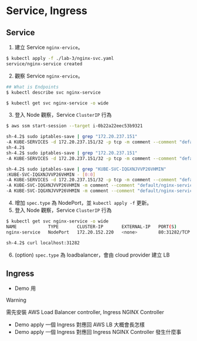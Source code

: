 # Service, Ingress

## Service

1. 建立 Service `nginx-ervice`。

```bash
$ kubectl apply -f ./lab-3/nginx-svc.yaml
service/nginx-service created
```

2. 觀察 Service `nginx-ervice`。

```bash
## What is Endpoints
$ kubectl describe svc nginx-service

$ kubectl get svc nginx-service -o wide
```

3. 登入 Node 觀察，Service `ClusterIP` 行為

```bash
$ aws ssm start-session --target i-0b22a22eec53b9321

sh-4.2$ sudo iptables-save | grep "172.20.237.151"
-A KUBE-SERVICES -d 172.20.237.151/32 -p tcp -m comment --comment "default/nginx-service:name-of-service-port cluster IP" -m tcp --dport 80 -j KUBE-SVC-IQGXNJVVP26VHMIN
sh-4.2$
sh-4.2$ sudo iptables-save | grep "172.20.237.151"
-A KUBE-SERVICES -d 172.20.237.151/32 -p tcp -m comment --comment "default/nginx-service:name-of-service-port cluster IP" -m tcp --dport 80 -j KUBE-SVC-IQGXNJVVP26VHMIN

sh-4.2$ sudo iptables-save | grep "KUBE-SVC-IQGXNJVVP26VHMIN"
:KUBE-SVC-IQGXNJVVP26VHMIN - [0:0]
-A KUBE-SERVICES -d 172.20.237.151/32 -p tcp -m comment --comment "default/nginx-service:name-of-service-port cluster IP" -m tcp --dport 80 -j KUBE-SVC-IQGXNJVVP26VHMIN
-A KUBE-SVC-IQGXNJVVP26VHMIN -m comment --comment "default/nginx-service:name-of-service-port -> 10.66.124.173:80" -m statistic --mode random --probability 0.33333333349 -j KUBE-SEP-CN7GZORMVFTLVXHY
-A KUBE-SVC-IQGXNJVVP26VHMIN -m comment --comment "default/nginx-service:name-of-service-port -> 10.66.
```

4. 增加 `spec.type` 為 NodePort，並 `kubectl apply -f` 更新。
5. 登入 Node 觀察，Service `ClusterIP` 行為

```bash
$ kubectl get svc nginx-service -o wide
NAME            TYPE       CLUSTER-IP       EXTERNAL-IP   PORT(S)        AGE   SELECTOR
nginx-service   NodePort   172.20.152.220   <none>        80:31282/TCP   22m   app=nginx

sh-4.2$ curl localhost:31282
```

6. (option) `spec.type` 為 loadbalancer，會由 cloud provider 建立 LB

## Ingress

- Demo 用

> [!WARNING]
> 需先安裝 AWS Load Balancer controller, Ingress NGINX Controller

- Demo apply 一個 Ingress 對應回 AWS LB 大概會長怎樣
- Demo apply 一個 Ingress 對應回 Ingress NGINX Controller 發生什麼事

<!-- TODO:  demo steps IngressClass -->

